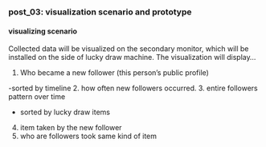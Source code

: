### post_03: visualization scenario and prototype

#### visualizing scenario
Collected data will be visualized on the secondary monitor, which will be installed on the side of lucky draw machine. The visualization will display…

1. Who became a new follower (this person’s public profile)
 
-sorted by timeline
2. how often new followers occurred.
3. entire followers pattern over time


- sorted by lucky draw items
4. item taken by the new follower
5. who are followers took same kind of item
